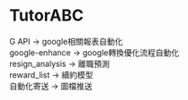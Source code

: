 # TutorABC
  G API -> google相關報表自動化  
  google-enhance -> google轉換優化流程自動化  
  resign_analysis -> 離職預測  
  reward_list -> 續約模型  
  自動化寄送 -> 圖檔推送  
